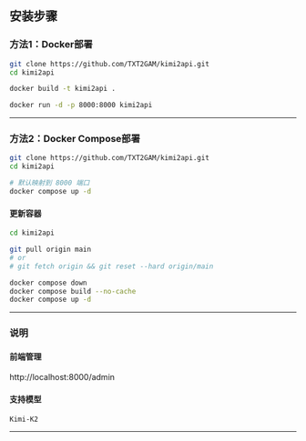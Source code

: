 ## 安装步骤

### 方法1：Docker部署
```bash
git clone https://github.com/TXT2GAM/kimi2api.git
cd kimi2api

docker build -t kimi2api .

docker run -d -p 8000:8000 kimi2api
```

---

### 方法2：Docker Compose部署

```bash
git clone https://github.com/TXT2GAM/kimi2api.git
cd kimi2api

# 默认映射到 8000 端口
docker compose up -d
```

#### 更新容器

```bash
cd kimi2api

git pull origin main
# or
# git fetch origin && git reset --hard origin/main

docker compose down
docker compose build --no-cache
docker compose up -d
```

---
### 说明

#### 前端管理

http://localhost:8000/admin

#### 支持模型

`Kimi-K2`

---
